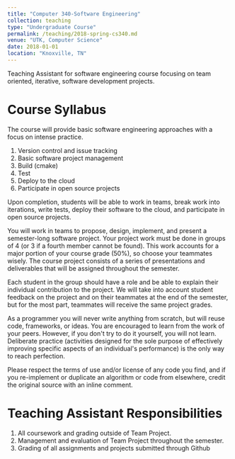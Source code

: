 ```yaml
---
title: "Computer 340-Software Engineering"
collection: teaching
type: "Undergraduate Course"
permalink: /teaching/2018-spring-cs340.md
venue: "UTK, Computer Science"
date: 2018-01-01
location: "Knoxville, TN"
---
```


Teaching Assistant for software engineering course focusing on team oriented, iterative, software development projects.

Course Syllabus
======

The course will provide basic software engineering approaches with a focus on intense practice.

1. Version control and issue tracking
1. Basic software project management
1. Build (cmake)
1. Test
1. Deploy to the cloud
1. Participate in open source projects

Upon completion, students will be able to work in teams, break work into iterations, write tests, deploy their software to the cloud, and participate in open source projects.

You will work in teams to propose, design, implement, and present a semester-long software project. Your project work must be done in groups of 4 (or 3 if a fourth member cannot be found). This work accounts for a major portion of your course grade (50%), so choose your teammates wisely. The course project consists of a series of presentations and deliverables that will be assigned throughout the semester. 

Each student in the group should have a role and be able to explain their individual contribution to the project. We will take into account student feedback on the project and on their teammates at the end of the semester, but for the most part, teammates will receive the same project grades.

As a programmer you will never write anything from scratch, but will reuse code, frameworks, or ideas. You are encouraged to learn from the work of your peers. However, if you don't try to do it yourself, you will not learn. Deliberate practice (activities designed for the sole purpose of effectively improving specific aspects of an individual's performance) is the only way to reach perfection.

Please respect the terms of use and/or license of any code you find, and if you re-implement or duplicate an algorithm or code from elsewhere, credit the original source with an inline comment.

Teaching Assistant Responsibilities
======

1. All coursework and grading outside of Team Project.
1. Management and evaluation of Team Project throughout the semester.
1. Grading of all assignments and projects submitted through Github


